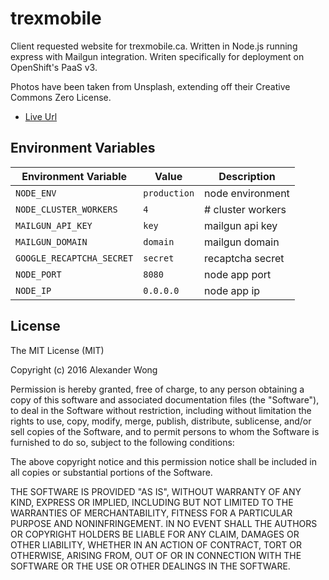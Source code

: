 # trexmobile
Client requested website for trexmobile.ca. Written in Node.js running express with Mailgun integration. Writen specifically for deployment on OpenShift's PaaS v3.

Photos have been taken from Unsplash, extending off their Creative Commons Zero License.

* [Live Url](https://www.trexmobile.ca/)

## Environment Variables

| Environment Variable      | Value        | Description       |
|---------------------------|--------------|-------------------|
| `NODE_ENV`                | `production` | node environment  |
| `NODE_CLUSTER_WORKERS`    | `4`          | # cluster workers |
| `MAILGUN_API_KEY`         | `key`        | mailgun api key   |
| `MAILGUN_DOMAIN`          | `domain`     | mailgun domain    |
| `GOOGLE_RECAPTCHA_SECRET` | `secret`     | recaptcha secret  |
| `NODE_PORT`               | `8080`       | node app port     |
| `NODE_IP`                 | `0.0.0.0`    | node app ip       |

## License

The MIT License (MIT)

Copyright (c) 2016 Alexander Wong

Permission is hereby granted, free of charge, to any person obtaining a copy
of this software and associated documentation files (the "Software"), to deal
in the Software without restriction, including without limitation the rights
to use, copy, modify, merge, publish, distribute, sublicense, and/or sell
copies of the Software, and to permit persons to whom the Software is
furnished to do so, subject to the following conditions:

The above copyright notice and this permission notice shall be included in all
copies or substantial portions of the Software.

THE SOFTWARE IS PROVIDED "AS IS", WITHOUT WARRANTY OF ANY KIND, EXPRESS OR
IMPLIED, INCLUDING BUT NOT LIMITED TO THE WARRANTIES OF MERCHANTABILITY,
FITNESS FOR A PARTICULAR PURPOSE AND NONINFRINGEMENT. IN NO EVENT SHALL THE
AUTHORS OR COPYRIGHT HOLDERS BE LIABLE FOR ANY CLAIM, DAMAGES OR OTHER
LIABILITY, WHETHER IN AN ACTION OF CONTRACT, TORT OR OTHERWISE, ARISING FROM,
OUT OF OR IN CONNECTION WITH THE SOFTWARE OR THE USE OR OTHER DEALINGS IN THE
SOFTWARE.
